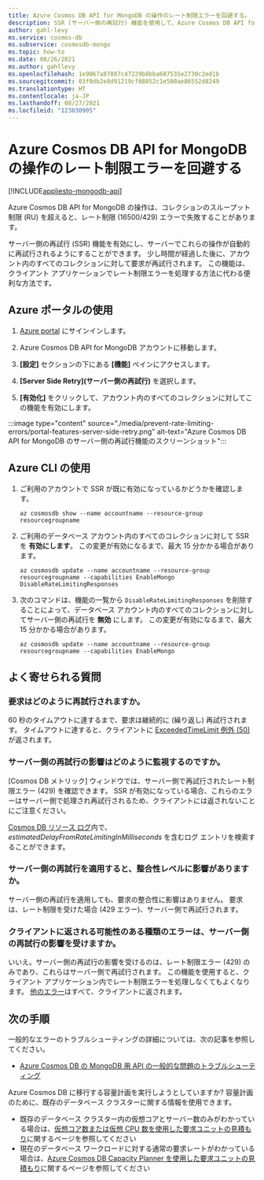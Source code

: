 ```yaml
---
title: Azure Cosmos DB API for MongoDB の操作のレート制限エラーを回避する。
description: SSR (サーバー側の再試行) 機能を使用して、Azure Cosmos DB API for MongoDB の操作がレート制限エラーに到達しないようにする方法について説明します。
author: gahl-levy
ms.service: cosmos-db
ms.subservice: cosmosdb-mongo
ms.topic: how-to
ms.date: 08/26/2021
ms.author: gahllevy
ms.openlocfilehash: 1e9067a87887c47229b8bba687535e2730c2ed1b
ms.sourcegitcommit: 03f0db2e8d91219cf88852c1e500ae86552d8249
ms.translationtype: HT
ms.contentlocale: ja-JP
ms.lasthandoff: 08/27/2021
ms.locfileid: "123030905"
---
```

# <a name="prevent-rate-limiting-errors-for-azure-cosmos-db-api-for-mongodb-operations"></a>Azure Cosmos DB API for MongoDB の操作のレート制限エラーを回避する
[!INCLUDE[appliesto-mongodb-api](../includes/appliesto-mongodb-api.md)]

Azure Cosmos DB API for MongoDB の操作は、コレクションのスループット制限 (RU) を超えると、レート制限 (16500/429) エラーで失敗することがあります。 

サーバー側の再試行 (SSR) 機能を有効にし、サーバーでこれらの操作が自動的に再試行されるようにすることができます。 少し時間が経過した後に、アカウント内のすべてのコレクションに対して要求が再試行されます。 この機能は、クライアント アプリケーションでレート制限エラーを処理する方法に代わる便利な方法です。

## <a name="use-the-azure-portal"></a>Azure ポータルの使用

1. [Azure portal](https://portal.azure.com/) にサインインします。

1. Azure Cosmos DB API for MongoDB アカウントに移動します。

1. **[設定]** セクションの下にある **[機能]** ペインにアクセスします。

1. **[Server Side Retry]\(サーバー側の再試行\)** を選択します。

1. **[有効化]** をクリックして、アカウント内のすべてのコレクションに対してこの機能を有効にします。

:::image type="content" source="./media/prevent-rate-limiting-errors/portal-features-server-side-retry.png" alt-text="Azure Cosmos DB API for MongoDB のサーバー側の再試行機能のスクリーンショット":::

## <a name="use-the-azure-cli"></a>Azure CLI の使用

1. ご利用のアカウントで SSR が既に有効になっているかどうかを確認します。

   ```azurecli-interactive
   az cosmosdb show --name accountname --resource-group resourcegroupname
   ```

1. ご利用のデータベース アカウント内のすべてのコレクションに対して SSR を **有効にします**。 この変更が有効になるまで、最大 15 分かかる場合があります。

   ```azurecli-interactive
   az cosmosdb update --name accountname --resource-group resourcegroupname --capabilities EnableMongo DisableRateLimitingResponses
   ```

1. 次のコマンドは、機能の一覧から `DisableRateLimitingResponses` を削除することによって、データベース アカウント内のすべてのコレクションに対してサーバー側の再試行を **無効** にします。 この変更が有効になるまで、最大 15 分かかる場合があります。

   ```azurecli-interactive
   az cosmosdb update --name accountname --resource-group resourcegroupname --capabilities EnableMongo
   ```

## <a name="frequently-asked-questions"></a>よく寄せられる質問

### <a name="how-are-requests-retried"></a>要求はどのように再試行されますか。

60 秒のタイムアウトに達するまで、要求は継続的に (繰り返し) 再試行されます。 タイムアウトに達すると、クライアントに [ExceededTimeLimit 例外 (50)](error-codes-solutions.md) が返されます。

### <a name="how-can-i-monitor-the-effects-of-a-server-side-retry"></a>サーバー側の再試行の影響はどのように監視するのですか。

[Cosmos DB メトリック] ウィンドウでは、サーバー側で再試行されたレート制限エラー (429) を確認できます。 SSR が有効になっている場合、これらのエラーはサーバー側で処理され再試行されるため、クライアントには返されないことにご注意ください。

[Cosmos DB リソース ログ](../cosmosdb-monitor-resource-logs.md)内で、*estimatedDelayFromRateLimitingInMilliseconds* を含むログ エントリを検索することができます。

### <a name="will-server-side-retry-affect-my-consistency-level"></a>サーバー側の再試行を適用すると、整合性レベルに影響がありますか。

サーバー側の再試行を適用しても、要求の整合性に影響はありません。 要求は、レート制限を受けた場合 (429 エラー)、サーバー側で再試行されます。

### <a name="does-server-side-retry-affect-any-type-of-error-that-my-client-might-receive"></a>クライアントに返される可能性のある種類のエラーは、サーバー側の再試行の影響を受けますか。

いいえ。サーバー側の再試行の影響を受けるのは、レート制限エラー (429) のみであり、これらはサーバー側で再試行されます。 この機能を使用すると、クライアント アプリケーション内でレート制限エラーを処理しなくてもよくなります。 [他のエラー](error-codes-solutions.md)はすべて、クライアントに返されます。

## <a name="next-steps"></a>次の手順

一般的なエラーのトラブルシューティングの詳細については、次の記事を参照してください。

* [Azure Cosmos DB の MongoDB 用 API の一般的な問題のトラブルシューティング](error-codes-solutions.md)

Azure Cosmos DB に移行する容量計画を実行しようとしていますか? 容量計画のために、既存のデータベース クラスターに関する情報を使用できます。
* 既存のデータベース クラスター内の仮想コアとサーバー数のみがわかっている場合は、[仮想コア数または仮想 CPU 数を使用した要求ユニットの見積もり](../convert-vcore-to-request-unit.md)に関するページを参照してください 
* 現在のデータベース ワークロードに対する通常の要求レートがわかっている場合は、[Azure Cosmos DB Capacity Planner を使用した要求ユニットの見積もり](estimate-ru-capacity-planner.md)に関するページを参照してください
